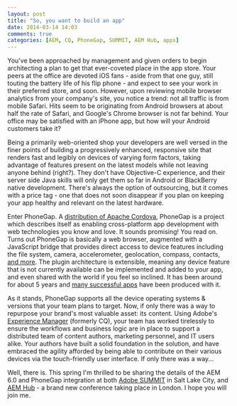```yaml
---
layout: post
title: "So, you want to build an app"
date: 2014-03-14 14:03
comments: true
categories: [AEM, CQ, PhoneGap, SUMMIT, AEM Hub, apps]
---
```

You've been approached by management and given orders to begin architecting a plan to get that ever-coveted place in the app store. Your peers at the office are devoted iOS fans - aside from that one guy, still touting the battery life of his flip phone - and expect to see your work in their preferred store, and soon. However, upon reviewing mobile browser analytics from your company's site, you notice a trend: not all traffic is from mobile Safari. Hits seem to be originating from Android browsers at about half the rate of Safari, and Google's Chrome browser is not far behind. Your office may be satisfied with an iPhone app, but how will your Android customers take it?

<!-- more -->

Being a primarily web-oriented shop your developers are well versed in the finer points of building a progressively enhanced, responsive site that renders fast and legibly on devices of varying form factors, taking advantage of features present on the latest models while not leaving anyone behind (right?). They don't have Objective-C experience, and their server side Java skills will only get them so far in Android or BlackBerry native development. There's always the option of outsourcing, but it comes with a price tag - one that does not soon disappear if you plan on keeping your app healthy and relevant on the latest hardware. 

Enter PhoneGap. A [distribution of Apache Cordova](http://phonegap.com/2012/03/19/phonegap-cordova-and-what%E2%80%99s-in-a-name/), PhoneGap is a project which describes itself as enabling cross-platform app development with web technologies you know and love. It sounds promising! You read on. Turns out PhoneGap is basically a web browser, augmented with a JavaScript bridge that provides direct access to device features including the file system, camera, accelerometer, geolocation, compass, contacts, [and more](http://docs.phonegap.com/en/3.4.0/cordova_plugins_pluginapis.md.html#Plugin%20APIs). The plugin architecture is extensible, meaning any device feature that is not currently available can be implemented and added to your app, and even shared with the world if you feel so inclined. It has been around for about 5 years and [many successful apps](http://phonegap.com/app/feature/) have been produced with it.

As it stands, PhoneGap supports all the device operating systems & versions that your team plans to target. Now, if only there was a way to repurpose your brand's most valuable asset: its content. Using Adobe's [Experience Manager](http://www.adobe.com/ca/solutions/web-experience-management.html) (formerly CQ), your team has worked tirelessly to ensure the workflows and business logic are in place to support a distributed team of content authors, marketing personnel, and IT users alike. Your authors have built a solid foundation in the solution, and have embraced the agility afforded by being able to contribute on their various devices via the touch-friendly user interface. If only there was a way...

Well, there is. This spring I'm thrilled to be sharing the details of the AEM 6.0 and PhoneGap integration at both [Adobe SUMMIT](https://adobesummit.activeevents.com/2014/slc/connect/sessionDetail.ww?SESSION_ID=1211) in Salt Lake City, and [AEM Hub](http://aemhub.cognifide.com/speakers.html#Bruce-Lefebvre) - a brand new conference taking place in London. I hope you will join me. 